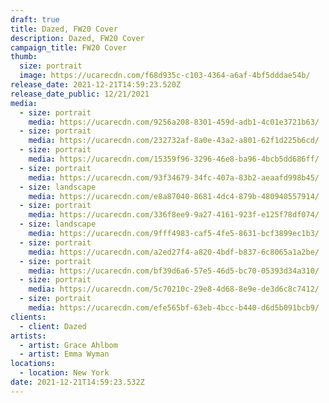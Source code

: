 ```yaml
---
draft: true
title: Dazed, FW20 Cover
description: Dazed, FW20 Cover
campaign_title: FW20 Cover
thumb:
  size: portrait
  image: https://ucarecdn.com/f68d935c-c103-4364-a6af-4bf5dddae54b/
release_date: 2021-12-21T14:59:23.520Z
release_date_public: 12/21/2021
media:
  - size: portrait
    media: https://ucarecdn.com/9256a208-8301-459d-adb1-4c01e3721b63/
  - size: portrait
    media: https://ucarecdn.com/232732af-8a0e-43a2-a801-62f1d225b6cd/
  - size: portrait
    media: https://ucarecdn.com/15359f96-3296-46e8-ba96-4bcb5dd686ff/
  - size: portrait
    media: https://ucarecdn.com/93f34679-34fc-407a-83b2-aeaafd998b45/
  - size: landscape
    media: https://ucarecdn.com/e8a87040-8681-4dc4-879b-480940557914/
  - size: portrait
    media: https://ucarecdn.com/336f8ee9-9a27-4161-923f-e125f78df074/
  - size: landscape
    media: https://ucarecdn.com/9fff4983-caf5-4fe5-8631-bcf3899ec1b3/
  - size: portrait
    media: https://ucarecdn.com/a2ed27f4-a820-4bdf-b837-6c8065a1a2be/
  - size: portrait
    media: https://ucarecdn.com/bf39d6a6-57e5-46d5-bc70-05393d34a310/
  - size: portrait
    media: https://ucarecdn.com/5c70210c-29e8-4d68-8e9e-de3d6c8c7412/
  - size: portrait
    media: https://ucarecdn.com/efe565bf-63eb-4bcc-b440-d6d5b091bcb9/
clients:
  - client: Dazed
artists:
  - artist: Grace Ahlbom
  - artist: Emma Wyman
locations:
  - location: New York
date: 2021-12-21T14:59:23.532Z
---
```

